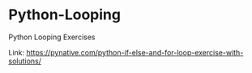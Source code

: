 # Python-Looping
Python Looping Exercises

Link: https://pynative.com/python-if-else-and-for-loop-exercise-with-solutions/
